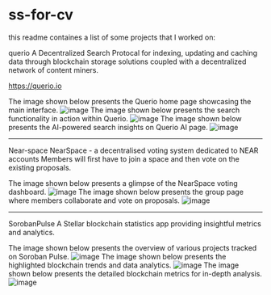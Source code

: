 # ss-for-cv

this readme containes a list of some projects that I worked on:

querio
A Decentralized Search Protocal for indexing, updating and caching data through blockchain storage solutions coupled with a decentralized network of content miners.

https://querio.io

The image shown below presents the Querio home page showcasing the main interface.
![image](https://github.com/user-attachments/assets/69f524ac-07ce-42f4-b9f2-ccf27300382d)
The image shown below presents the search functionality in action within Querio.
![image](https://github.com/user-attachments/assets/0f7c4c4b-cc96-46d5-bd12-9fb06cc10ee7)
The image shown below presents the AI-powered search insights on Querio AI page.
![image](https://github.com/user-attachments/assets/710a06d5-563c-4544-9a15-ca757908a32c)

-----------------------------------------------------------------------------------------

Near-space
NearSpace - a decentralised voting system dedicated to NEAR accounts Members will first have to join a space and then vote on the existing proposals. 

The image shown below presents a glimpse of the NearSpace voting dashboard.
![image](https://github.com/user-attachments/assets/468e349f-28cb-4355-881f-1aba209d1aa2)
The image shown below presents the group page where members collaborate and vote on proposals.
![image](https://github.com/user-attachments/assets/42d37713-71ae-42ac-a570-3780a1894497)


-----------------------------------------------------------------------------------------

SorobanPulse
A Stellar blockchain statistics app providing insightful metrics and analytics.

The image shown below presents the overview of various projects tracked on Soroban Pulse.
![image](https://github.com/user-attachments/assets/d7f277b5-e75d-427c-b33b-a1f266a9f9d9)
The image shown below presents the highlighted blockchain trends and data analytics.
![image](https://github.com/user-attachments/assets/1867343c-473f-454f-8fb6-c5367642b734)
The image shown below presents the detailed blockchain metrics for in-depth analysis.
![image](https://github.com/user-attachments/assets/eba6e13c-2f80-4279-87e1-ac4760ad568e)

